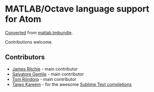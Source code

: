 # MATLAB/Octave language support for Atom

[Converted](http://atom.io/docs/latest/converting-a-text-mate-bundle)
from [matlab.tmbundle](https://github.com/textmate/matlab.tmbundle).

Contributions welcome.

## Contributors

* [James Ritchie](https://github.com/JamesRitchie) - main contributor
* [Salvatore Gentile](https://github.com/SalGnt) - main contributor
* [Tom Rijndorp](https://github.com/tomrijndorp) - main contributor
* [Taiwo Kareem](https://github.com/tushortz) - for the awesome [Sublime Text completions](https://github.com/tushortz/Matlab-Completions)

